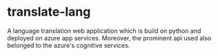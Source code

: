 # translate-lang
 A language translation web application which is build on python and deployed on azure app services. Moreover, the prominent api used also belonged to the azure's cognitive services.
 
